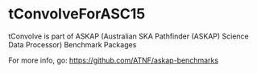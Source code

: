 # tConvolveForASC15
tConvolve is part of ASKAP (Australian SKA Pathfinder (ASKAP) Science Data Processor) Benchmark Packages 

For more info, go:
https://github.com/ATNF/askap-benchmarks
